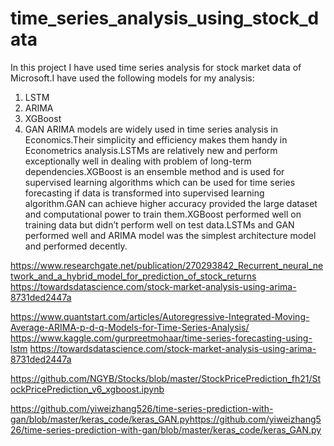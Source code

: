 # time_series_analysis_using_stock_data
In this project I have used time series analysis for stock market data of Microsoft.I have used the following models for my analysis:
1) LSTM
2) ARIMA
3) XGBoost  
4) GAN
ARIMA models are widely used in time series analysis in Economics.Their simplicity and efficiency makes them handy in Econometrics analysis.LSTMs are relatively new and perform exceptionally well in dealing with problem of long-term dependencies.XGBoost is an ensemble method and is used for supervised learning algorithms which can be used for time series forecasting if data is transformed into supervised learning algorithm.GAN can achieve higher accuracy provided the large dataset and computational power to train them.XGBoost performed well on training data but didn’t perform well on test data.LSTMs and GAN performed well and ARIMA model was the simplest architecture model and performed decently.

https://www.researchgate.net/publication/270293842_Recurrent_neural_network_and_a_hybrid_model_for_prediction_of_stock_returns
https://towardsdatascience.com/stock-market-analysis-using-arima-8731ded2447a

https://www.quantstart.com/articles/Autoregressive-Integrated-Moving-Average-ARIMA-p-d-q-Models-for-Time-Series-Analysis/
https://www.kaggle.com/gurpreetmohaar/time-series-forecasting-using-lstm
https://towardsdatascience.com/stock-market-analysis-using-arima-8731ded2447a

https://github.com/NGYB/Stocks/blob/master/StockPricePrediction_fh21/StockPricePrediction_v6_xgboost.ipynb

https://github.com/yiweizhang526/time-series-prediction-with-gan/blob/master/keras_code/keras_GAN.pyhttps://github.com/yiweizhang526/time-series-prediction-with-gan/blob/master/keras_code/keras_GAN.py
